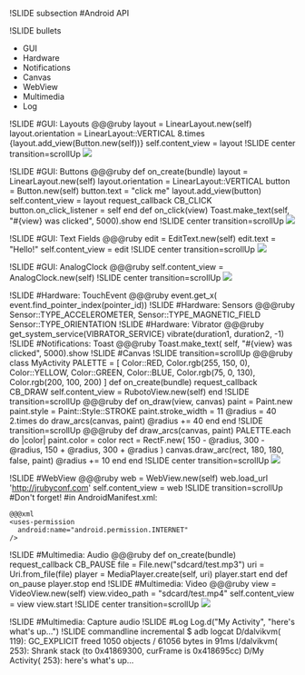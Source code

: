 !SLIDE subsection
#Android API

!SLIDE bullets
* GUI
* Hardware
* Notifications
* Canvas
* WebView
* Multimedia
* Log

!SLIDE
#GUI: Layouts
    @@@ruby
    layout = LinearLayout.new(self)
    layout.orientation = LinearLayout::VERTICAL
    8.times {layout.add_view(Button.new(self))}
    self.content_view = layout
!SLIDE center transition=scrollUp
![](layout.png)

!SLIDE
#GUI: Buttons
    @@@ruby
    def on_create(bundle)
      layout = LinearLayout.new(self)
      layout.orientation = LinearLayout::VERTICAL
      button = Button.new(self)
      button.text = "click me"
      layout.add_view(button)
      self.content_view = layout
      request_callback CB_CLICK
      button.on_click_listener = self
    end
    def on_click(view)
      Toast.make_text(self, "#{view} was clicked", 5000).show
    end
!SLIDE center transition=scrollUp
![](button.png)

!SLIDE
#GUI: Text Fields
    @@@ruby
    edit = EditText.new(self)
    edit.text = "Hello!"
    self.content_view = edit
!SLIDE center transition=scrollUp
![](edit_text.png)

!SLIDE
#GUI: AnalogClock
    @@@ruby
    self.content_view = AnalogClock.new(self)
!SLIDE center transition=scrollUp
![](analog_clock.png)

!SLIDE
#Hardware: TouchEvent
    @@@ruby
    event.get_x(
      event.find_pointer_index(pointer_id))
!SLIDE
#Hardware: Sensors
    @@@ruby
    Sensor::TYPE_ACCELEROMETER,
    Sensor::TYPE_MAGNETIC_FIELD
    Sensor::TYPE_ORIENTATION
!SLIDE
#Hardware: Vibrator
    @@@ruby
    get_system_service(VIBRATOR_SERVICE)
    vibrate(duration1, duration2, -1)
!SLIDE
#Notifications: Toast
    @@@ruby
    Toast.make_text(
      self, "#{view} was clicked", 5000).show
!SLIDE
#Canvas
!SLIDE transition=scrollUp
    @@@ruby
    class MyActivity
      PALETTE = [
        Color::RED, Color.rgb(255, 150, 0),
        Color::YELLOW, Color::GREEN, Color::BLUE,
        Color.rgb(75, 0, 130), Color.rgb(200, 100, 200)
      ]
      def on_create(bundle)
        request_callback CB_DRAW
        self.content_view = RubotoView.new(self)
      end
!SLIDE transition=scrollUp
    @@@ruby
      def on_draw(view, canvas)
        paint = Paint.new
        paint.style = Paint::Style::STROKE
        paint.stroke_width = 11
        @radius = 40
        2.times do
          draw_arcs(canvas, paint)
          @radius += 40
        end
      end
!SLIDE transition=scrollUp
    @@@ruby
      def draw_arcs(canvas, paint)
        PALETTE.each do |color|
          paint.color = color
          rect = RectF.new(
            150 - @radius, 300 - @radius,
            150 + @radius, 300 + @radius
          )
          canvas.draw_arc(rect, 180, 180,
              false, paint)
          @radius += 10
        end
      end
!SLIDE center transition=scrollUp
![](canvas.png)

!SLIDE
#WebView
    @@@ruby
    web = WebView.new(self)
    web.load_url 'http://jrubyconf.com'
    self.content_view = web
!SLIDE transition=scrollUp
#Don't forget!
#in AndroidManifest.xml:

    @@@xml
    <uses-permission
      android:name="android.permission.INTERNET"
    />

!SLIDE
#Multimedia: Audio
    @@@ruby
    def on_create(bundle)
      request_callback CB_PAUSE
      file = File.new("sdcard/test.mp3")
      uri = Uri.from_file(file)
      player = MediaPlayer.create(self, uri)
      player.start
    end
    def on_pause
      player.stop
    end
!SLIDE
#Multimedia: Video
    @@@ruby
    view = VideoView.new(self)
    view.video_path = "sdcard/test.mp4"
    self.content_view = view
    view.start
!SLIDE center transition=scrollUp
![](video_view.png)

!SLIDE
#Multimedia: Capture audio
!SLIDE
#Log
    Log.d("My Activity", "here's what's up...")
!SLIDE commandline incremental
    $ adb logcat
    D/dalvikvm(  119): GC_EXPLICIT freed 1050 objects / 61056 bytes in 91ms
    I/dalvikvm(  253): Shrank stack (to 0x41869300, curFrame is 0x418695cc)
    D/My Activity(  253): here's what's up...
